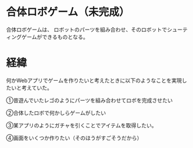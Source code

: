 # 合体ロボゲーム（未完成）
合体ロボゲームは、
ロボットのパーツを組み合わせ、そのロボットでシューティングゲームができるものとなる。

# 経緯
何かWebアプリでゲームを作りたいと考えたときに以下のようなことを実現したいと考えていた。

①昔遊んでいたレゴのようにパーツを組み合わせてロボを完成させたい

②合体したロボで何かしらゲームがしたい

③某アプリのようにガチャを引くことでアイテムを取得したい。

④画面をいくつか作りたい（そのほうがすごそうだから）


